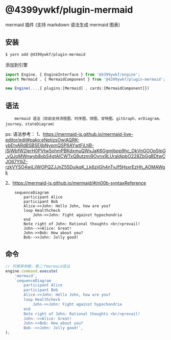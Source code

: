 # @4399ywkf/plugin-mermaid

mermaid 插件 (支持 markdown 语法生成 mermaid 图表)

## 安装

```bash
$ yarn add @4399ywkf/plugin-mermaid
```

添加到引擎

```ts
import Engine, { EngineInterface } from '@4399ywkf/engine';
import Mermaid , { MermaidComponent } from '@4399ywkf/plugin-mermaid';

new Engine(...,{ plugins:[Mermaid] , cards:[MermaidComponent]})
```

## 语法

```mermaid
	mermaid 语法（目前支持流程图、时序图、饼图、甘特图、gitGraph、erDiagram、journey、stateDiagram）
```

ps:
语法参考：
1、https://mermaid-js.github.io/mermaid-live-editor/edit#pako:eNptjzsOwjAQRK-ybEtyARdBSBSEljbNypmQSP6AYwtFiLtjB-jSjWbfW2lerH0PVtw5ohmPBKdxmuQWxJaK6Ggmjbpp9hc_OkVnGOOp5IpG_yQJoMWnwyb8xbS4gtAICWTxQ8utzmi9Ovnx9LUraldjpbO228ZbGgBDtwCJO67YIliZ-rzkVYSO4wiLjlWOPQZJJnZ55DujkqK_Lk6ziiGh4nTvJf5HsxrEzHh_AOMAWgk

2、https://mermaid-js.github.io/mermaid/#/n00b-syntaxReference

```mermaid
	sequenceDiagram
		participant Alice
		participant Bob
		Alice->>John: Hello John, how are you?
		loop Healthcheck
			John->>John: Fight against hypochondria
		end
		Note right of John: Rational thoughts <br/>prevail!
		John-->>Alice: Great!
		John->>Bob: How about you?
		Bob-->>John: Jolly good!
```

## 命令

```ts
// 可携带参数，第二个mermaid语法
engine.command.execute(
	'mermaid',
	`sequenceDiagram
		participant Alice
		participant Bob
		Alice->>John: Hello John, how are you?
		loop Healthcheck
			John->>John: Fight against hypochondria
		end
		Note right of John: Rational thoughts <br/>prevail!
		John-->>Alice: Great!
		John->>Bob: How about you?
		Bob-->>John: Jolly good!`,
);
```
